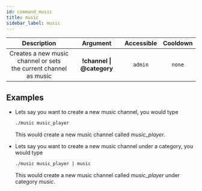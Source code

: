 ```yaml
---
id: command_music
title: music
sidebar_label: music
---
```


|                              Description                              |               Argument                | Accessible | Cooldown |
| :-------------------------------------------------------------------: | :-----------------------------------: | :--------: | :------: |
| Creates a new music channel or sets<br />the current channel as music | __!channel \| @category__ |  `admin`   |  `none`  |

## Examples

* Lets say you want to create a new music channel, you would type
    ```bash
    ./music music_player
    ```

    This would create a new music channel called _music_player_.

* Lets say you want to create a new music channel under a category, you would type
    ```bash
    ./music music_player | music
    ```

    This would create a new music channel called _music_player_ under category _music_.